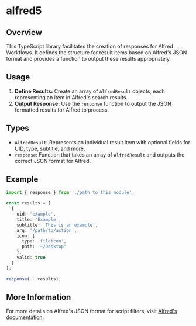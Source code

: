 # alfred5

## Overview

This TypeScript library facilitates the creation of responses for Alfred Workflows. It defines the structure for result items based on Alfred's JSON format and provides a function to output these results appropriately.

## Usage

1. **Define Results:** Create an array of `AlfredResult` objects, each representing an item in Alfred's search results.
2. **Output Response:** Use the `response` function to output the JSON formatted results for Alfred to process.

## Types

- `AlfredResult`: Represents an individual result item with optional fields for UID, type, subtitle, and more.
- `response`: Function that takes an array of `AlfredResult` and outputs the correct JSON format for Alfred.

## Example

```typescript
import { response } from './path_to_this_module';

const results = [
  {
    uid: 'example',
    title: 'Example',
    subtitle: 'This is an example',
    arg: '/path/to/action',
    icon: {
      type: 'fileicon',
      path: '~/Desktop'
    },
    valid: true
  }
];

response(...results);
```

## More Information

For more details on Alfred's JSON format for script filters, visit [Alfred's documentation](https://www.alfredapp.com/help/workflows/inputs/script-filter/json/).
